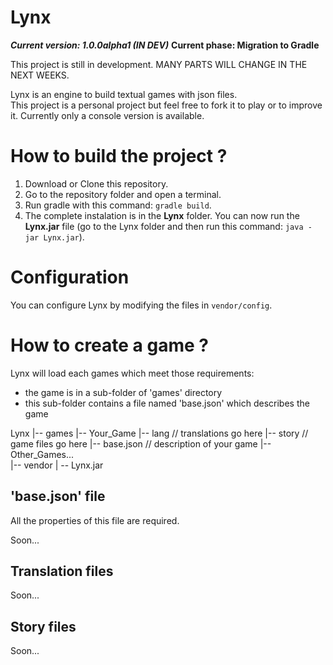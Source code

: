 # Lynx 

**_Current version: 1.0.0alpha1 (IN DEV)_** 
**Current phase: Migration to Gradle**

This project is still in development. MANY PARTS WILL CHANGE IN THE NEXT WEEKS. 


Lynx is an engine to build textual games with json files.  
This project is a personal project but feel free to fork it to play or to improve it. 
Currently only a console version is available. 

# How to build the project ?

1. Download or Clone this repository. 
2. Go to the repository folder and open a terminal. 
3. Run gradle with this command: `gradle build`. 
4. The complete instalation is in the **Lynx** folder. You can now run the **Lynx.jar** file (go to the Lynx folder and then run this command: `java -jar Lynx.jar`). 

# Configuration

You can configure Lynx by modifying the files in `vendor/config`. 

# How to create a game ? 

Lynx will load each games which meet those requirements: 
- the game is in a sub-folder of 'games' directory 
- this sub-folder contains a file named 'base.json' which describes the game

Lynx 
  |-- games 
    |-- Your_Game 
      |-- lang       // translations go here 
      |-- story      // game files go here 
      |-- base.json  // description of your game
    |-- Other_Games...  
  |-- vendor 
  | -- Lynx.jar  

## 'base.json' file

All the properties of this file are required.

Soon... 

## Translation files

Soon... 

## Story files

Soon...